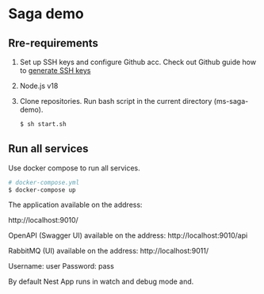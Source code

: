 # Saga demo

## Rre-requirements

1. Set up SSH keys and configure Github acc.
Check out Github guide how to <a href='https://docs.github.com/en/github/authenticating-to-github/connecting-to-github-with-ssh'>generate SSH keys</a>

2. Node.js v18

3. Clone repositories.
Run bash script in the current directory (ms-saga-demo).
    ```bash
    $ sh start.sh
    ```


## Run all services
Use docker compose to run all services.

```bash
# docker-compose.yml
$ docker-compose up
```

The application available on the address:

http://localhost:9010/

OpenAPI (Swagger UI) available on the address:
http://localhost:9010/api

RabbitMQ (UI) available on the address:
http://localhost:9011/

Username: user
Password: pass

By default Nest App runs in watch and debug mode and.

